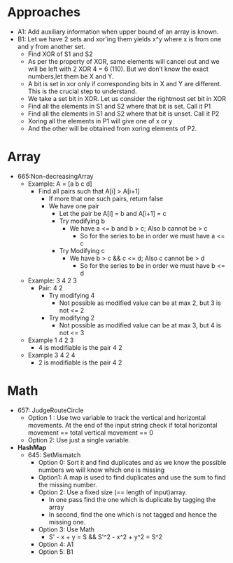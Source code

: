 # Approaches
  - A1: Add auxiliary information when upper bound of an array is known.
  - B1: Let we have 2 sets and xor'ing them yields x^y where x is from one and y from another set.  
    - Find XOR of S1 and S2
    - As per the property of XOR, same elements will cancel out and we will be left with 2 XOR 4 = 6 (110). But we don’t know the exact numbers,let them be X and Y.
    - A bit is set in xor only if corresponding bits in X and Y are different. This is the crucial step to understand.
    - We take a set bit in XOR. Let us consider the rightmost set bit in XOR
    - Find all the elements in S1 and S2 where that bit is set. Call it P1
    - Find all the elements in S1 and S2 where that bit is unset. Call it P2
    - Xoring all the elements in P1 will give one of x or y
    - And the other will be obtained from xoring elements of P2.


# __Array__
  - 665:Non-decreasingArray
    - Example: A = [a b c  d]
      - Find all pairs such that A[i] > A[i+1]
        - If more that one such pairs, return false
        - We have one pair
          -  Let the pair be A[i] = b  and A[i+1] = c
          -  Try modifying b
              - We have  a <= b and b > c; Also b cannot be > c
                - So for the series to be in order we must have a <= c
          - Try Modifying c
            - We have  b > c && c <= d; Also c cannot be > d
              -  So for the series to be in order we must have b <= d
    - Example: 3 4 2 3
      - Pair: 4 2
        - Try modifying 4
          - Not possible as modified value can be at max 2, but 3 is not <= 2
        - Try modifying 2
          - Not possible as modified value can be at max 3, but 4 is not <= 3
    - Example 1 4 2 3
      - 4 is modifiable is the pair 4 2
    - Example 3 4 2 4
      - 2 is modifiable is the pair 4 2

# __Math__
  - 657: JudgeRouteCircle
    - Option 1 : Use two variable to track the vertical and horizontal movements.
      At the end of the input string check if total horizontal movement == total vertical movement == 0  
    - Option 2: Use just a single variable.
  - __HashMap__
    - 645: SetMismatch
      - Option 0: Sort it and find duplicates and as we know the possible numbers we will know which one is missing
      - Option1: A map is used to find duplicates and  use the sum to find the missing number.
      - Option 2: Use a fixed size (== length of input)array.
        - In one pass find the one which is duplicate by tagging the array
        - In second, find the one which is not tagged and hence the missing one.
      - Option 3: Use Math
        - S' - x + y = S && S'^2 - x^2 + y^2 = S^2
      - Option 4: A1
      - Option 5: B1
